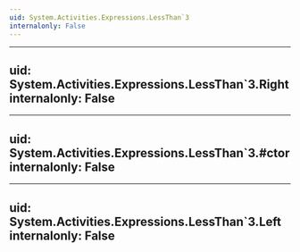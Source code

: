 ```yaml
---
uid: System.Activities.Expressions.LessThan`3
internalonly: False
---
```


---
uid: System.Activities.Expressions.LessThan`3.Right
internalonly: False
---

---
uid: System.Activities.Expressions.LessThan`3.#ctor
internalonly: False
---

---
uid: System.Activities.Expressions.LessThan`3.Left
internalonly: False
---
